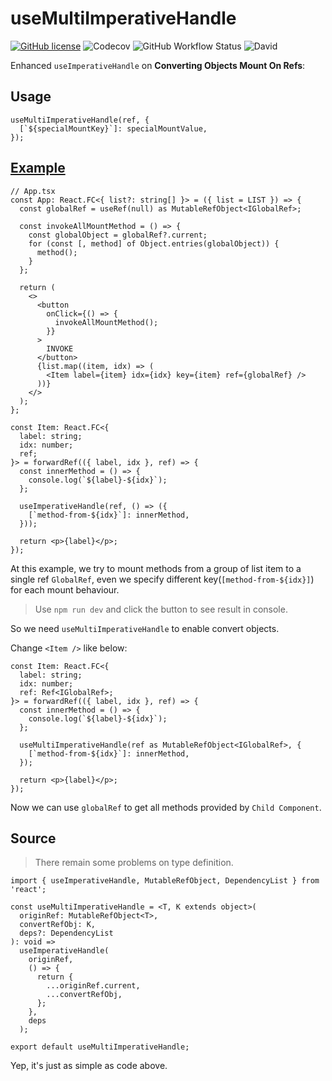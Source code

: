 # useMultiImperativeHandle

[![GitHub license](https://img.shields.io/github/license/linbudu599/useMultiImperativeHandle)](https://github.com/linbudu599/useMultiImperativeHandle/blob/master/LICENSE)
![Codecov](https://img.shields.io/codecov/c/github/linbudu599/useMultiImperativeHandle)
![GitHub Workflow Status](https://img.shields.io/github/workflow/status/linbudu599/useMultiImperativeHandle/useMIH%20CI)
![David](https://img.shields.io/david/dev/linbudu599/useMultiImperativeHandle?color=green&label=dependencies)


Enhanced `useImperativeHandle` on **Converting Objects Mount On Refs**:

## Usage

```tsx
useMultiImperativeHandle(ref, {
  [`${specialMountKey}`]: specialMountValue,
});
```

## [Example](./src/app.tsx)

```tsx
// App.tsx
const App: React.FC<{ list?: string[] }> = ({ list = LIST }) => {
  const globalRef = useRef(null) as MutableRefObject<IGlobalRef>;

  const invokeAllMountMethod = () => {
    const globalObject = globalRef?.current;
    for (const [, method] of Object.entries(globalObject)) {
      method();
    }
  };

  return (
    <>
      <button
        onClick={() => {
          invokeAllMountMethod();
        }}
      >
        INVOKE
      </button>
      {list.map((item, idx) => (
        <Item label={item} idx={idx} key={item} ref={globalRef} />
      ))}
    </>
  );
};

const Item: React.FC<{
  label: string;
  idx: number;
  ref;
}> = forwardRef(({ label, idx }, ref) => {
  const innerMethod = () => {
    console.log(`${label}-${idx}`);
  };

  useImperativeHandle(ref, () => ({
    [`method-from-${idx}`]: innerMethod,
  }));

  return <p>{label}</p>;
});
```

At this example, we try to mount methods from a group of list item to a single ref `GlobalRef`,
even we specify different key(`[method-from-${idx}]`) for each mount behaviour.

> Use `npm run dev` and click the button to see result in console.

So we need `useMultiImperativeHandle` to enable convert objects.

Change `<Item />` like below:

```tsx
const Item: React.FC<{
  label: string;
  idx: number;
  ref: Ref<IGlobalRef>;
}> = forwardRef(({ label, idx }, ref) => {
  const innerMethod = () => {
    console.log(`${label}-${idx}`);
  };

  useMultiImperativeHandle(ref as MutableRefObject<IGlobalRef>, {
    [`method-from-${idx}`]: innerMethod,
  });

  return <p>{label}</p>;
});
```

Now we can use `globalRef` to get all methods provided by `Child Component`.

## Source

> There remain some problems on type definition.

```tsx
import { useImperativeHandle, MutableRefObject, DependencyList } from 'react';

const useMultiImperativeHandle = <T, K extends object>(
  originRef: MutableRefObject<T>,
  convertRefObj: K,
  deps?: DependencyList
): void =>
  useImperativeHandle(
    originRef,
    () => {
      return {
        ...originRef.current,
        ...convertRefObj,
      };
    },
    deps
  );

export default useMultiImperativeHandle;
```

Yep, it's just as simple as code above.
